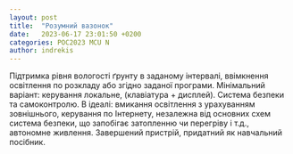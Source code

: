 ```yaml
---
layout: post
title:  "Розумний вазонок"
date:   2023-06-17 23:01:50 +0200
categories: POC2023 MCU N
author: indrekis
---
```


Підтримка рівня вологості ґрунту в заданому інтервалі, ввімкнення освітлення по розкладу або згідно заданої програми.
Мінімальний варіант: керування локальне, (клавіатура + дисплей). Система безпеки та самоконтролю.
В ідеалі: вмикання освітлення з урахуванням зовнішнього, керування по Інтернету, незалежна від основних схем система безпеки, що запобігає затопленню чи перегріву і т.д., автономне живлення. Завершений пристрій, придатний як навчальний посібник.
